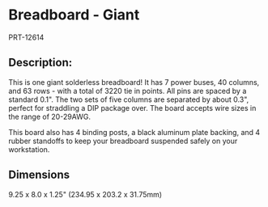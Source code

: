 # Breadboard - Giant
PRT-12614

## Description: 
This is one giant solderless breadboard! It has 7 power buses, 40 columns, and 63 rows - with a total of 3220 tie in points. All pins are spaced by a standard 0.1". The two sets of five columns are separated by about 0.3", perfect for straddling a DIP package over. The board accepts wire sizes in the range of 20-29AWG.

This board also has 4 binding posts, a black aluminum plate backing, and 4 rubber standoffs to keep your breadboard suspended safely on your workstation.

## Dimensions 
9.25 x 8.0 x 1.25" (234.95 x 203.2 x 31.75mm)